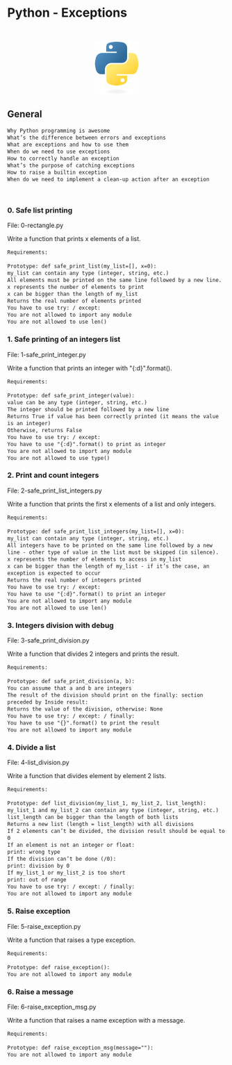 # Python - Exceptions

$~$

<p align="center">
<img src="https://github.com/Bomays/holbertonschool-higher_level_programming/blob/9441bc9f0855463ba8b62e4f2bc7e68090566757/images/python-logo-only.png" alt="Python" width="100"/>
</p>

## General

```
Why Python programming is awesome
What’s the difference between errors and exceptions
What are exceptions and how to use them
When do we need to use exceptions
How to correctly handle an exception
What’s the purpose of catching exceptions
How to raise a builtin exception
When do we need to implement a clean-up action after an exception
```
$~$


### 0. Safe list printing
File: 0-rectangle.py

Write a function that prints x elements of a list.


```
Requirements:

Prototype: def safe_print_list(my_list=[], x=0):
my_list can contain any type (integer, string, etc.)
All elements must be printed on the same line followed by a new line.
x represents the number of elements to print
x can be bigger than the length of my_list
Returns the real number of elements printed
You have to use try: / except:
You are not allowed to import any module
You are not allowed to use len()
```


### 1. Safe printing of an integers list
File: 1-safe_print_integer.py

Write a function that prints an integer with "{:d}".format().


```
Requirements:

Prototype: def safe_print_integer(value):
value can be any type (integer, string, etc.)
The integer should be printed followed by a new line
Returns True if value has been correctly printed (it means the value is an integer)
Otherwise, returns False
You have to use try: / except:
You have to use "{:d}".format() to print as integer
You are not allowed to import any module
You are not allowed to use type()
```

### 2. Print and count integers 
File: 2-safe_print_list_integers.py

Write a function that prints the first x elements of a list and only integers.


```
Requirements:

Prototype: def safe_print_list_integers(my_list=[], x=0):
my_list can contain any type (integer, string, etc.)
All integers have to be printed on the same line followed by a new line - other type of value in the list must be skipped (in silence).
x represents the number of elements to access in my_list
x can be bigger than the length of my_list - if it’s the case, an exception is expected to occur
Returns the real number of integers printed
You have to use try: / except:
You have to use "{:d}".format() to print an integer
You are not allowed to import any module
You are not allowed to use len()
```

### 3. Integers division with debug
File: 3-safe_print_division.py

Write a function that divides 2 integers and prints the result.


```
Requirements:

Prototype: def safe_print_division(a, b):
You can assume that a and b are integers
The result of the division should print on the finally: section preceded by Inside result:
Returns the value of the division, otherwise: None
You have to use try: / except: / finally:
You have to use "{}".format() to print the result
You are not allowed to import any module

```

### 4. Divide a list
 File: 4-list_division.py

Write a function that divides element by element 2 lists.


```
Requirements:

Prototype: def list_division(my_list_1, my_list_2, list_length):
my_list_1 and my_list_2 can contain any type (integer, string, etc.)
list_length can be bigger than the length of both lists
Returns a new list (length = list_length) with all divisions
If 2 elements can’t be divided, the division result should be equal to 0
If an element is not an integer or float:
print: wrong type
If the division can’t be done (/0):
print: division by 0
If my_list_1 or my_list_2 is too short
print: out of range
You have to use try: / except: / finally:
You are not allowed to import any module

```

### 5. Raise exception
File: 5-raise_exception.py

Write a function that raises a type exception.

```
Requirements:

Prototype: def raise_exception():
You are not allowed to import any module
```

### 6. Raise a message
 File: 6-raise_exception_msg.py


Write a function that raises a name exception with a message.


```
Requirements:

Prototype: def raise_exception_msg(message=""):
You are not allowed to import any module
```
